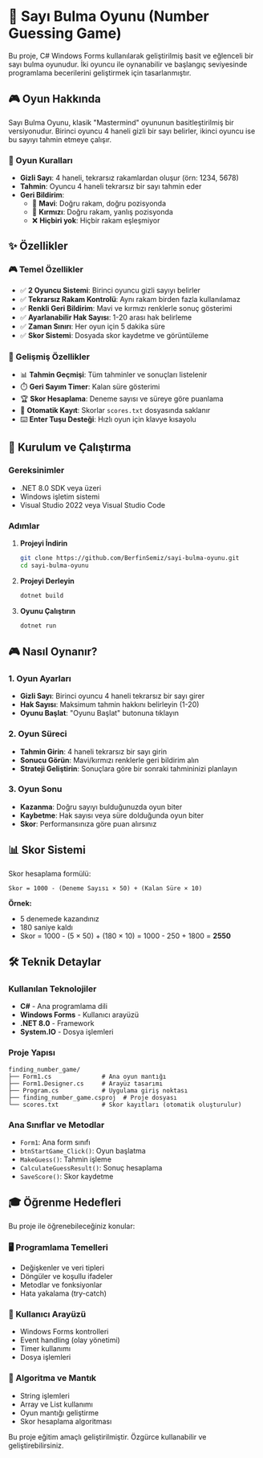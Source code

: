 # 🔢 Sayı Bulma Oyunu (Number Guessing Game)

Bu proje, C# Windows Forms kullanılarak geliştirilmiş basit ve eğlenceli bir sayı bulma oyunudur. İki oyuncu ile oynanabilir ve başlangıç seviyesinde programlama becerilerini geliştirmek için tasarlanmıştır.

## 🎮 Oyun Hakkında

Sayı Bulma Oyunu, klasik "Mastermind" oyununun basitleştirilmiş bir versiyonudur. Birinci oyuncu 4 haneli gizli bir sayı belirler, ikinci oyuncu ise bu sayıyı tahmin etmeye çalışır.

### 🎯 Oyun Kuralları
- **Gizli Sayı**: 4 haneli, tekrarsız rakamlardan oluşur (örn: 1234, 5678)
- **Tahmin**: Oyuncu 4 haneli tekrarsız bir sayı tahmin eder
- **Geri Bildirim**: 
  - 🔵 **Mavi**: Doğru rakam, doğru pozisyonda
  - 🔴 **Kırmızı**: Doğru rakam, yanlış pozisyonda
  - ❌ **Hiçbiri yok**: Hiçbir rakam eşleşmiyor

## ✨ Özellikler

### 🎮 Temel Özellikler
- ✅ **2 Oyuncu Sistemi**: Birinci oyuncu gizli sayıyı belirler
- ✅ **Tekrarsız Rakam Kontrolü**: Aynı rakam birden fazla kullanılamaz
- ✅ **Renkli Geri Bildirim**: Mavi ve kırmızı renklerle sonuç gösterimi
- ✅ **Ayarlanabilir Hak Sayısı**: 1-20 arası hak belirleme
- ✅ **Zaman Sınırı**: Her oyun için 5 dakika süre
- ✅ **Skor Sistemi**: Dosyada skor kaydetme ve görüntüleme

### 🎯 Gelişmiş Özellikler
- 📊 **Tahmin Geçmişi**: Tüm tahminler ve sonuçları listelenir
- ⏱️ **Geri Sayım Timer**: Kalan süre gösterimi
- 🏆 **Skor Hesaplama**: Deneme sayısı ve süreye göre puanlama
- 💾 **Otomatik Kayıt**: Skorlar `scores.txt` dosyasında saklanır
- ⌨️ **Enter Tuşu Desteği**: Hızlı oyun için klavye kısayolu

## 🚀 Kurulum ve Çalıştırma

### Gereksinimler
- .NET 8.0 SDK veya üzeri
- Windows işletim sistemi
- Visual Studio 2022 veya Visual Studio Code

### Adımlar
1. **Projeyi İndirin**
   ```bash
   git clone https://github.com/BerfinSemiz/sayi-bulma-oyunu.git
   cd sayi-bulma-oyunu
   ```

2. **Projeyi Derleyin**
   ```bash
   dotnet build
   ```

3. **Oyunu Çalıştırın**
   ```bash
   dotnet run
   ```

## 🎮 Nasıl Oynanır?

### 1. Oyun Ayarları
- **Gizli Sayı**: Birinci oyuncu 4 haneli tekrarsız bir sayı girer
- **Hak Sayısı**: Maksimum tahmin hakkını belirleyin (1-20)
- **Oyunu Başlat**: "Oyunu Başlat" butonuna tıklayın

### 2. Oyun Süreci
- **Tahmin Girin**: 4 haneli tekrarsız bir sayı girin
- **Sonucu Görün**: Mavi/kırmızı renklerle geri bildirim alın
- **Strateji Geliştirin**: Sonuçlara göre bir sonraki tahmininizi planlayın

### 3. Oyun Sonu
- **Kazanma**: Doğru sayıyı bulduğunuzda oyun biter
- **Kaybetme**: Hak sayısı veya süre dolduğunda oyun biter
- **Skor**: Performansınıza göre puan alırsınız

## 📊 Skor Sistemi

Skor hesaplama formülü:
```
Skor = 1000 - (Deneme Sayısı × 50) + (Kalan Süre × 10)
```

**Örnek:**
- 5 denemede kazandınız
- 180 saniye kaldı
- Skor = 1000 - (5 × 50) + (180 × 10) = 1000 - 250 + 1800 = **2550**

## 🛠️ Teknik Detaylar

### Kullanılan Teknolojiler
- **C#** - Ana programlama dili
- **Windows Forms** - Kullanıcı arayüzü
- **.NET 8.0** - Framework
- **System.IO** - Dosya işlemleri

### Proje Yapısı
```
finding_number_game/
├── Form1.cs              # Ana oyun mantığı
├── Form1.Designer.cs     # Arayüz tasarımı
├── Program.cs            # Uygulama giriş noktası
├── finding_number_game.csproj  # Proje dosyası
└── scores.txt            # Skor kayıtları (otomatik oluşturulur)
```

### Ana Sınıflar ve Metodlar
- `Form1`: Ana form sınıfı
- `btnStartGame_Click()`: Oyun başlatma
- `MakeGuess()`: Tahmin işleme
- `CalculateGuessResult()`: Sonuç hesaplama
- `SaveScore()`: Skor kaydetme

## 🎓 Öğrenme Hedefleri

Bu proje ile öğrenebileceğiniz konular:

### 🖥️ Programlama Temelleri
- Değişkenler ve veri tipleri
- Döngüler ve koşullu ifadeler
- Metodlar ve fonksiyonlar
- Hata yakalama (try-catch)

### 🎨 Kullanıcı Arayüzü
- Windows Forms kontrolleri
- Event handling (olay yönetimi)
- Timer kullanımı
- Dosya işlemleri

### 🧠 Algoritma ve Mantık
- String işlemleri
- Array ve List kullanımı
- Oyun mantığı geliştirme
- Skor hesaplama algoritması

Bu proje eğitim amaçlı geliştirilmiştir. Özgürce kullanabilir ve geliştirebilirsiniz.

